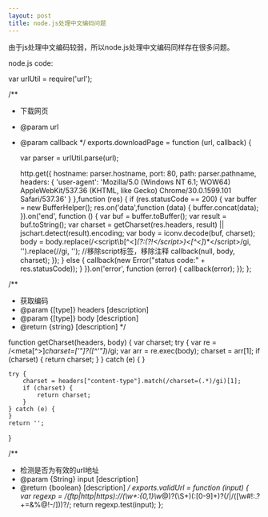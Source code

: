 ```yaml
---
layout: post
title: node.js处理中文编码问题
---
```


由于js处理中文编码较弱，所以node.js处理中文编码同样存在很多问题。

node.js code:

var urlUtil = require('url');

/**
 * 下载网页
 * @param url
 * @param callback
 */
exports.downloadPage = function (url, callback) {

    var parser = urlUtil.parse(url);

    http.get({
        hostname: parser.hostname,
        port: 80,
        path: parser.pathname,
        headers: {
            'user-agent': 'Mozilla/5.0 (Windows NT 6.1; WOW64) AppleWebKit/537.36 (KHTML, like Gecko) Chrome/30.0.1599.101 Safari/537.36'
        }
    },function (res) {
        if (res.statusCode == 200) {
            var buffer = new BufferHelper();
            res.on('data',function (data) {
                buffer.concat(data);
            }).on('end', function () {
                    var buf = buffer.toBuffer();
                    var result = buf.toString();
                    var charset = getCharset(res.headers, result) || jschart.detect(result).encoding;
                    var body = iconv.decode(buf, charset);
                    body = body.replace(/<script\b[^<]*(?:(?!<\/script>)<[^<]*)*<\/script>/gi, '').replace(/<!--[\s\S]*?-->/gi, ''); //移除script标签，移除注释
                    callback(null, body, charset);
                });
        } else {
            callback(new Error("status code:" + res.statusCode));
        }
    }).on('error', function (error) {
            callback(error);
        });
};

/**
 * 获取编码
 * @param  {[type]} headers [description]
 * @param  {[type]} body    [description]
 * @return {string}         [description]
 */

function getCharset(headers, body) {
    var charset;
    try {
        var re = /<meta[^>]*charset=['"]?([^'"]*)/gi;
        var arr = re.exec(body);
        charset = arr[1];
        if (charset) {
            return charset;
        }
    } catch (e) {
    }

    try {
        charset = headers["content-type"].match(/charset=(.*)/gi)[1];
        if (charset) {
            return charset;
        }
    } catch (e) {
    }
    return '';
}

/**
 * 检测是否为有效的url地址
 * @param  {String} input [description]
 * @return {boolean}       [description]
 */
exports.validUrl = function (input) {
    var regexp = /(ftp|http|https):\/\/(\w+:{0,1}\w*@)?(\S+)(:[0-9]+)?(\/|\/([\w#!:.?+=&%@!\-\/]))?/;
    return regexp.test(input);
};
